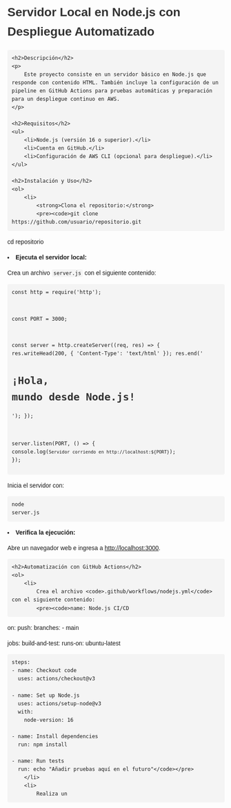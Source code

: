 <!DOCTYPE html>
<html lang="es">
<head>
    <meta charset="UTF-8">
    <meta name="viewport" content="width=device-width, initial-scale=1.0">
    <title>Servidor Local en Node.js con Despliegue Automatizado</title>
    <style>
        body {
            font-family: Arial, sans-serif;
            line-height: 1.6;
            margin: 20px;
        }
        code {
            background-color: #f4f4f4;
            padding: 2px 4px;
            border-radius: 4px;
            font-family: monospace;
        }
        pre {
            background-color: #f4f4f4;
            padding: 10px;
            border-radius: 4px;
            overflow-x: auto;
        }
        h1, h2 {
            color: #333;
        }
    </style>
</head>
<body>
    <h1>Servidor Local en Node.js con Despliegue Automatizado</h1>

    <h2>Descripción</h2>
    <p>
        Este proyecto consiste en un servidor básico en Node.js que responde con contenido HTML. También incluye la configuración de un pipeline en GitHub Actions para pruebas automáticas y preparación para un despliegue continuo en AWS.
    </p>

    <h2>Requisitos</h2>
    <ul>
        <li>Node.js (versión 16 o superior).</li>
        <li>Cuenta en GitHub.</li>
        <li>Configuración de AWS CLI (opcional para despliegue).</li>
    </ul>

    <h2>Instalación y Uso</h2>
    <ol>
        <li>
            <strong>Clona el repositorio:</strong>
            <pre><code>git clone https://github.com/usuario/repositorio.git
cd repositorio</code></pre>
        </li>
        <li>
            <strong>Ejecuta el servidor local:</strong>
            <p>Crea un archivo <code>server.js</code> con el siguiente contenido:</p>
            <pre><code>const http = require('http');

const PORT = 3000;

const server = http.createServer((req, res) => {
    res.writeHead(200, { 'Content-Type': 'text/html' });
    res.end('<h1>¡Hola, mundo desde Node.js!</h1>');
});

server.listen(PORT, () => {
    console.log(`Servidor corriendo en http://localhost:${PORT}`);
});</code></pre>
            <p>Inicia el servidor con:</p>
            <pre><code>node server.js</code></pre>
        </li>
        <li>
            <strong>Verifica la ejecución:</strong>
            <p>Abre un navegador web e ingresa a <a href="http://localhost:3000" target="_blank">http://localhost:3000</a>.</p>
        </li>
    </ol>

    <h2>Automatización con GitHub Actions</h2>
    <ol>
        <li>
            Crea el archivo <code>.github/workflows/nodejs.yml</code> con el siguiente contenido:
            <pre><code>name: Node.js CI/CD

on:
  push:
    branches:
      - main

jobs:
  build-and-test:
    runs-on: ubuntu-latest

    steps:
    - name: Checkout code
      uses: actions/checkout@v3

    - name: Set up Node.js
      uses: actions/setup-node@v3
      with:
        node-version: 16

    - name: Install dependencies
      run: npm install

    - name: Run tests
      run: echo "Añadir pruebas aquí en el futuro"</code></pre>
        </li>
        <li>
            Realiza un
